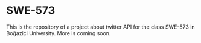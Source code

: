 # SWE-573
This is the repository of a project about twitter API for the class SWE-573 in Boğaziçi University. More is coming soon.
